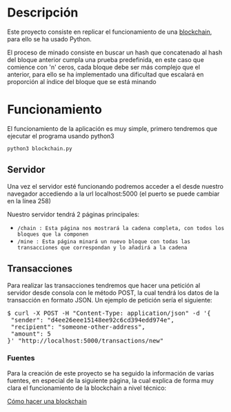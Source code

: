 <h1>Descripción</h1>
  <p>Este proyecto consiste en replicar el funcionamiento de una <a href="https://es.wikipedia.org/wiki/Cadena_de_bloques">blockchain</a>, para ello se ha usado Python.</p>
  <p>El proceso de minado consiste en buscar un hash que concatenado al hash del bloque anterior cumpla una prueba predefinida, en este caso que comience con 'n' ceros, cada bloque debe ser más complejo que el anterior, para ello se ha implementado una dificultad que escalará en proporción al índice del bloque que se está minando</p>
<h1>Funcionamiento</h1>
   <p>El funcionamiento de la aplicación es muy simple, primero tendremos que ejecutar el programa usando python3</p>
   <code>python3 blockchain.py </code>
  <h2>Servidor</h2>
    <p>Una vez el servidor esté funcionando podremos acceder a el desde nuestro navegador accediendo a la url localhost:5000 (el puerto se puede cambiar en la línea 258)</p>
    <p>Nuestro servidor tendrá 2 páginas principales:</p>
    <ul>
      <li><code>/chain : Esta página nos mostrará la cadena completa, con todos los bloques que la componen</code></li>
      <li><code>/mine : Esta página minará un nuevo bloque con todas las transacciones que correspondan y lo añadirá a la cadena</code></li>
    </ul>
  <h2>Transacciones</h2>
    <p>Para realizar las transacciones tendremos que hacer una petición al servidor desde consola con le método POST, la cual tendrá los datos de la transacción en formato JSON. Un ejemplo de petición sería el siguiente:</p>
    <p><pre>$ curl -X POST -H "Content-Type: application/json" -d '{
 "sender": "d4ee26eee15148ee92c6cd394edd974e",
 "recipient": "someone-other-address",
 "amount": 5
}' "http://localhost:5000/transactions/new"</pre></p>
<h3>Fuentes</h3>  
  <p>Para la creación de este proyecto se ha seguido la información de varias fuentes, en especial de la siguiente página, la cual explica de forma muy       clara el funcionamiento de la blockchain a nivel técnico:<p>
  <a href="https://hackernoon.com/learn-blockchains-by-building-one-117428612f46">Cómo hacer una blockchain</a>

